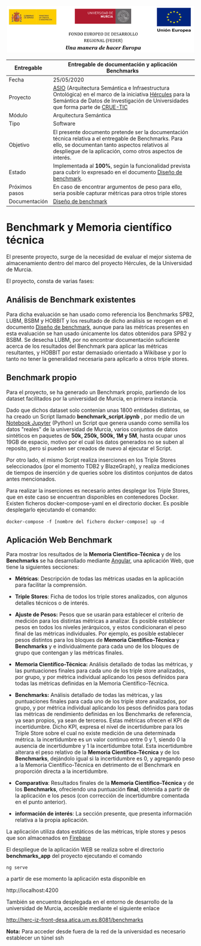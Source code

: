 ![logo](./images/logos_feder.png)

| Entregable     | Entregable de documentación y aplicación Benchmarks          |
| -------------- | ------------------------------------------------------------ |
| Fecha          | 25/05/2020                                                   |
| Proyecto       | [ASIO](https://www.um.es/web/hercules/proyectos/asio) (Arquitectura Semántica e Infraestructura Ontológica) en el marco de la iniciativa [Hércules](https://www.um.es/web/hercules/) para la Semántica de Datos de Investigación de Universidades que forma parte de [CRUE-TIC](https://www.crue.org/proyecto/hercules/) |
| Módulo         | Arquitectura Semántica                                       |
| Tipo           | Software                                                     |
| Objetivo       | El presente documento pretende ser la documentación técnica relativa a el entregable de Benchmarks. Para ello, se documentan tanto aspectos relativos al despliegue de la aplicación, como otros aspectos de interés. |
| Estado         | Implementada al **100%**, según la funcionalidad prevista para cubrir lo expresado en el documento [Diseño de benchmark](https://github.com/HerculesCRUE/ib-asio-docs-/blob/master/00-Arquitectura/arquitectura_semantica/benchmark/Dise%C3%B1o%20de%20Bechmark%20proyecto%20ASIO.md). |
| Próximos pasos | En caso de encontrar argumentos de peso para ello, seria posible capturar métricas para otros triple stores |
| Documentación  | [Diseño de benchmark](https://github.com/HerculesCRUE/ib-asio-docs-/blob/master/00-Arquitectura/arquitectura_semantica/benchmark/Dise%C3%B1o%20de%20Bechmark%20proyecto%20ASIO.md) |

# Benchmark y Memoria científico técnica

El presente proyecto, surge de la necesidad de evaluar el mejor sistema de almacenamiento dentro del marco del proyecto Hércules, de la Universidad de Murcia.

El proyecto, consta de varias fases:

## Análisis de  Benchmark existentes 

Para dicha evaluación se han usado como referencia los Benchmarks SPB2, LUBM, BSBM y HOBBIT y los resultado de dicho análisis se recogen en el documento [Diseño de benchmark](https://github.com/HerculesCRUE/ib-asio-docs-/blob/master/arquitectura_semantica/benchmark/Dise%C3%B1o%20de%20Bechmark%20proyecto%20ASIO.md), aunque para las métricas presentes en esta evaluación se han usado únicamente los datos obtenidos para SPB2 y BSBM. Se desecha LUBM, por no encontrar documentación suficiente acerca de los resultados del Benchmark para aplicar las métricas resultantes, y HOBBIT por estar demasiado orientado a Wikibase y por lo tanto no tener la generalidad necesaria para aplicarlo a otros triple stores.

## Benchmark propio

Para el proyecto, se ha generado un Benchmark propio, partiendo de los dataset facilitados por la universidad de Murcia, en primera instancia.

Dado que dichos dataset solo contenían unas 1800  entidades distintas, se ha creado un Script llamado **benchmark_script.ipynb** , por medio de un [Notebook Jupyter](https://jupyter.org/) (Python) un Script que genera usando como semilla los datos "reales" de la universidad de Murcia, varios conjuntos de datos sintéticos en paquetes de **50k, 250k, 500k, 1M y 5M**, hasta ocupar unos 19GB de espacio, motivo por el cual los datos generados no se suben al reposito, pero si pueden ser creados de nuevo al ejecutar el Script.

Por otro lado, el mismo Script realiza inserciones en los Triple Stores seleccionados (por el momento TDB2 y BlazeGraph), y realiza mediciones de tiempos de inserción y de queries sobre los distintos conjuntos de datos antes mencionados.

 Para realizar la inserciones es necesario antes desplegar los Triple Stores, que en este caso se encuentran disponibles en contenedores Docker. Existen ficheros docker-compose-yaml en el directorio docker. Es posible desplegarlo ejecutando el comando:

`docker-compose -f [nombre del fichero docker-compose] up -d`

## Aplicación Web  Benchmark

Para mostrar los resultados de la **Memoria Científico-Técnica** y de los **Benchmarks** se ha desarrollado mediante [Angular](https://angular.io/), una aplicación Web, que tiene la siguientes secciones:

- **Métricas**: Descripción de todas las  métricas usadas en la aplicación para facilitar la comprensión.
- **Triple Stores**: Ficha de todos los triple stores analizados, con algunos detalles técnicos o de interés.
- **Ajuste de Pesos:** Pesos que se usarán para establecer el criterio de medición para los distintas métricas a analizar. Es posible establecer pesos en todos los niveles jerárquicos, y estos condicionaran el peso final de las métricas individuales. Por ejemplo, es posible establecer pesos distintos para los bloques de **Memoria Científico-Técnica** y  **Benchmarks** y e individualmente para cada uno de los bloques de grupo que contengan y las métricas finales.
- **Memoria Científico-Técnica:** Análisis detallado de todas las métricas, y las puntuaciones finales para cada uno de los triple store analizados, por grupo, y por métrica individual aplicando los pesos definidos para todas las métricas definidas en la Memoria Científico-Técnica. 
- **Benchmarks:** Análisis detallado de todas las métricas, y las puntuaciones finales para cada uno de los triple store analizados, por grupo, y por métrica individual aplicando los pesos definidos para todas las métricas de rendimiento definidas en los Benchmarks de referencia, ya sean propios, ya sean de terceros. Estas métricas ofrecen el KPI de incertidumbre. Dicho KPI, expresa el nivel de incertidumbre para los Triple Store sobre el cual no existe medición de una determinada métrica. la incertidumbre es un valor continuo entre 0 y 1, siendo 0 la ausencia de incertidumbre y 1 la incertidumbre total.  Esta incertidumbre alterara el peso relativo de la  **Memoria Científico-Técnica** y de los **Benchmarks**, dejándolo igual si la incertidumbre es 0, y agregando peso a la Memoria Científico-Técnica en detrimento de el Benchmark en proporción directa a la incertidumbre. 
- **Comparativa**: Resultados finales de la **Memoria Científico-Técnica** y de los **Benchmarks**, ofreciendo una puntuación **final**, obtenida a partir de la aplicación e los pesos (con corrección de incertidumbre comentada en el punto anterior).

- **información de interés**: La sección presente, que presenta información relativa a la propia aplicación.

La aplicación utiliza datos estáticos de las métricas, triple stores y pesos que son almacenados en [Firebase](https://firebase.google.com/?hl=es-419&gclid=CjwKCAjwqdn1BRBREiwAEbZcR--AmuzsqveCwu9u_zeQvlK08A3_eHAp50tAvvIf72rsYv9OgwSEGhoCjkoQAvD_BwE)

El despliegue de la aplicación WEB se realiza sobre el directorio **benchmarks_app** del proyecto ejecutando el comando 

```
ng serve
```

 a partir de ese momento la aplicación esta disponible en 

http://localhost:4200



También se encuentra desplegada en el entorno de desarrollo de la universidad de Murcia, accesible mediante el siguiente enlace

http://herc-iz-front-desa.atica.um.es:8081/benchmarks

**Nota:** Para acceder desde fuera de la red de la universidad es necesario establecer un túnel ssh

